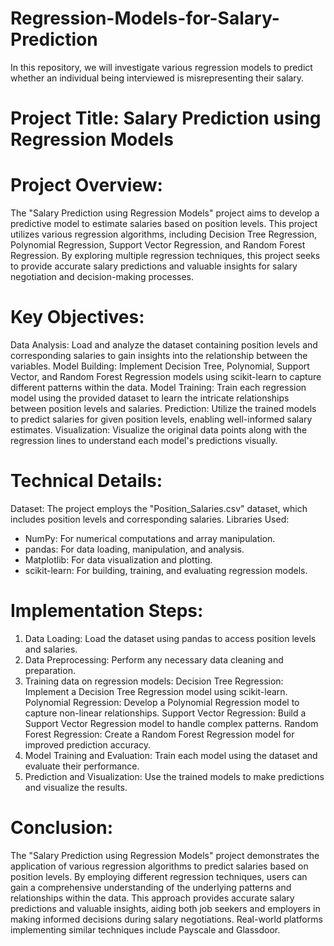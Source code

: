 # Regression-Models-for-Salary-Prediction
In this repository, we will investigate various regression models to predict whether an individual being interviewed is misrepresenting their salary.

# Project Title: Salary Prediction using Regression Models

# Project Overview:
The "Salary Prediction using Regression Models" project aims to develop a predictive model to estimate salaries based on position levels. This project utilizes various regression algorithms, including Decision Tree Regression, Polynomial Regression, Support Vector Regression, and Random Forest Regression. By exploring multiple regression techniques, this project seeks to provide accurate salary predictions and valuable insights for salary negotiation and decision-making processes.

# Key Objectives:

Data Analysis: Load and analyze the dataset containing position levels and corresponding salaries to gain insights into the relationship between the variables.
Model Building: Implement Decision Tree, Polynomial, Support Vector, and Random Forest Regression models using scikit-learn to capture different patterns within the data.
Model Training: Train each regression model using the provided dataset to learn the intricate relationships between position levels and salaries.
Prediction: Utilize the trained models to predict salaries for given position levels, enabling well-informed salary estimates.
Visualization: Visualize the original data points along with the regression lines to understand each model's predictions visually.

# Technical Details:

Dataset: The project employs the "Position_Salaries.csv" dataset, which includes position levels and corresponding salaries.
Libraries Used:
- NumPy: For numerical computations and array manipulation.
- pandas: For data loading, manipulation, and analysis.
- Matplotlib: For data visualization and plotting.
- scikit-learn: For building, training, and evaluating regression models.

# Implementation Steps:

1. Data Loading: Load the dataset using pandas to access position levels and salaries.
2. Data Preprocessing: Perform any necessary data cleaning and preparation.
3. Training data on regression models:
   Decision Tree Regression: Implement a Decision Tree Regression model using scikit-learn.
   Polynomial Regression: Develop a Polynomial Regression model to capture non-linear relationships.
   Support Vector Regression: Build a Support Vector Regression model to handle complex patterns.
   Random Forest Regression: Create a Random Forest Regression model for improved prediction accuracy.
4. Model Training and Evaluation: Train each model using the dataset and evaluate their performance.
5. Prediction and Visualization: Use the trained models to make predictions and visualize the results.

# Conclusion:

The "Salary Prediction using Regression Models" project demonstrates the application of various regression algorithms to predict salaries based on position levels. By employing different regression techniques, users can gain a comprehensive understanding of the underlying patterns and relationships within the data. This approach provides accurate salary predictions and valuable insights, aiding both job seekers and employers in making informed decisions during salary negotiations. Real-world platforms implementing similar techniques include Payscale and Glassdoor.
